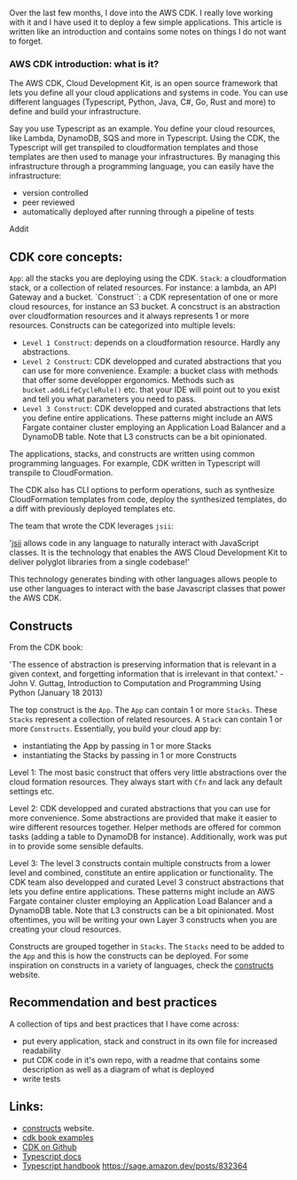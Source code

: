 Over the last few months, I dove into the AWS CDK. I really love working with it and I have used it to deploy a few simple applications. This article is written like an introduction and contains some notes on things I do not want to forget.

### AWS CDK introduction: what is it?


The AWS CDK, Cloud Development Kit, is an open source framework that lets you define all your cloud applications and systems in code. You can use different languages (Typescript, Python, Java, C#, Go, Rust and more) to define and build your infrastructure.

Say you use Typescript as an example. You define your cloud resources, like Lambda, DynamoDB, SQS and more in Typescript. Using the CDK, the Typescript will get transpiled to cloudformation templates and those templates are then used to manage your infrastructures. By managing this infrastructure through a programming language, you can easily have the infrastructure:
- version controlled
- peer reviewed
- automatically deployed after running through a pipeline of tests


Addit

## CDK core concepts:

`App`: all the stacks you are deploying using the CDK.
`Stack`: a cloudformation stack, or a collection of related resources. For instance: a lambda, an API Gateway and a bucket.
`Construct``: a CDK representation of one or more cloud resources, for instance an S3 bucket. A concstruct is an abstraction over cloudformation resources and it always represents 1 or more resources. Constructs can be categorized into multiple levels:
- `Level 1 Construct`: depends on a cloudformation resource. Hardly any abstractions.
- `Level 2 Construct`: CDK developped and curated abstractions that you can use for more convenience.
  Example: a bucket class with methods that offer some developper ergonomics. Methods such as `bucket.addLifeCycleRule()` etc. that your IDE will point out to you exist and tell you what parameters you need to pass.
- `Level 3 Construct`: CDK developped and curated abstractions that lets you define entire applications. These patterns might include an AWS Fargate container cluster employing an Application Load Balancer and a DynamoDB table. Note that L3 constructs can be a bit opinionated.

The applications, stacks, and constructs are written using common programming languages. For example, CDK written in Typescript will transpile to CloudFormation. 

The CDK also has CLI options to perform operations, such as synthesize CloudFormation templates from code, deploy the synthesized templates, do a diff with previously deployed templates etc.

The team that wrote the CDK leverages `jsii`:

'[jsii](https://github.com/aws/jsii) allows code in any language to naturally interact with JavaScript classes. It is the technology that enables the AWS Cloud Development Kit to deliver polyglot libraries from a single codebase!'

This technology generates binding with other languages allows people to use other languages to interact with the base Javascript classes that power the AWS CDK.


## Constructs

From the CDK book:

'The essence of abstraction is preserving information
that is relevant in a given context, and forgetting
information that is irrelevant in that context.'
-John V. Guttag, Introduction to Computation and Programming Using
Python (January 18 2013)

The top construct is the `App`. The `App` can contain 1 or more `Stacks`. These `Stacks` represent a collection of related resources. A `Stack` can contain 1 or more `Constructs`.  Essentially, you build your cloud app by:
- instantiating the App by passing in 1 or more Stacks
- instantiating the Stacks by passing in 1 or more Constructs

Level 1: The most basic construct that offers very little abstractions over the cloud formation resources. They always start with `Cfn` and lack any default settings etc.

Level 2: CDK developped and curated abstractions that you can use for more convenience. Some abstractions are provided that make it easier to wire different resources together. Helper methods are offered for common tasks (adding a table to DynamoDB for instance). Additionally, work was put in to provide some sensible defaults.

Level 3: The level 3 constructs contain multiple constructs from a lower level and combined, constitute an entire application or functionality. The CDK team also developped and curated Level 3 construct abstractions that lets you define entire applications. These patterns might include an AWS Fargate container cluster employing an Application Load Balancer and a DynamoDB table. Note that L3 constructs can be a bit opinionated. Most oftentimes, you will be writing your own Layer 3 constructs when you are creating your cloud resources. 

Constructs are grouped together in `Stacks`. The `Stacks` need to be added to the `App` and this is how the constructs can be deployed. For some inspiration on constructs in a variety of languages, check the [constructs](https://constructs.dev/) website.

## 

## Recommendation and best practices

A collection of tips and best practices that I have come across:
- put every application, stack and construct in its own file for increased readability
- put CDK code in it's own repo, with a readme that contains some description as well as a diagram of what is deployed
- write tests

## Links:

- [constructs](https://constructs.dev/) website.
- [cdk book examples](https://github.com/cdkbook/examples)
- [CDK on Github](https://github.com/aws/aws-cdk)
- [Typescript docs](https://www.typescriptlang.org/docs/)
- [Typescript handbook](https://www.typescriptlang.org/docs/handbook/intro.html)
https://sage.amazon.dev/posts/832364